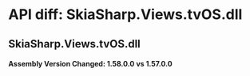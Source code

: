 # API diff: SkiaSharp.Views.tvOS.dll

## SkiaSharp.Views.tvOS.dll

<h4>Assembly Version Changed: 1.58.0.0 vs 1.57.0.0</h4>
